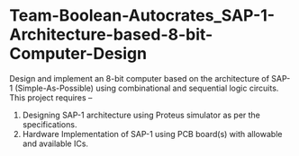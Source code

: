 # Team-Boolean-Autocrates_SAP-1-Architecture-based-8-bit-Computer-Design
Design and implement an 8-bit computer based on the architecture of SAP-1 (Simple-As-Possible) using combinational and sequential logic circuits. 
This project requires – 
1. Designing SAP-1 architecture using Proteus simulator as per the specifications.
2. Hardware Implementation of SAP-1 using PCB board(s) with allowable and available ICs.
